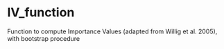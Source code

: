 # IV_function
Function to compute Importance Values (adapted from Willig et al. 2005), with bootstrap procedure

